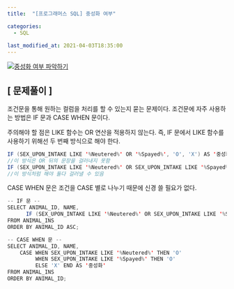 ```yaml
---
title:  "[프로그래머스 SQL] 중성화 여부"

categories:
  - SQL
  
last_modified_at: 2021-04-03T18:35:00
---
```


[![중성화 여부 파악하기](https://user-images.githubusercontent.com/53072057/113470587-aa1b0b80-9491-11eb-89b9-cc3eb3aef303.JPG)](https://programmers.co.kr/learn/courses/30/lessons/59409)  
<h2>[ 문제풀이 ]</h2>  
조건문을 통해 원하는 컬럼을 처리를 할 수 있는지 묻는 문제이다. 조건문에 자주 사용하는 방법은 IF 문과 CASE WHEN 문이다.  

주의해야 할 점은 LIKE 함수는 OR 연산을 적용하지 않는다. 즉, IF 문에서 LIKE 함수를 사용하기 위해선 두 번째 방식으로 해야 한다.  

```java
IF (SEX_UPON_INTAKE LIKE '%Neutered%' OR '%Spayed%', 'O', 'X') AS '중성화'
//이 방식은 OR 뒤의 문장을 걸러내지 못함
IF (SEX_UPON_INTAKE LIKE '%Neutered%' OR SEX_UPON_INTAKE LIKE '%Spayed%', 'O', 'X') AS '중성화'
//이 방식처럼 해야 둘다 걸러낼 수 있음
```

CASE WHEN 문은 조건을 CASE 별로 나누기 때문에 신경 쓸 필요가 없다.  

```java
-- IF 문 --
SELECT ANIMAL_ID, NAME, 
      IF (SEX_UPON_INTAKE LIKE '%Neutered%' OR SEX_UPON_INTAKE LIKE '%Spayed%', 'O', 'X') AS '중성화'
FROM ANIMAL_INS
ORDER BY ANIMAL_ID ASC;

-- CASE WHEN 문 --
SELECT ANIMAL_ID, NAME,
    CASE WHEN SEX_UPON_INTAKE LIKE '%Neutered%' THEN 'O' 
         WHEN SEX_UPON_INTAKE LIKE '%Spayed%' THEN 'O' 
         ELSE 'X' END AS '중성화' 
FROM ANIMAL_INS 
ORDER BY ANIMAL_ID;
```